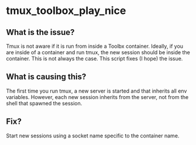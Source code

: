# tmux_toolbox_play_nice

## What is the issue?
Tmux is not aware if it is run from inside a Toolbx container. Ideally, if you are inside of a container and run tmux, the new session should be inside the container. This is not always the case. This script fixes (I hope) the issue.

## What is causing this?
The first time you run tmux, a new server is started and that inherits all env variables. However, each new session inherits from the server, not from the shell that spawned the session.

## Fix?
Start new sessions using a socket name specific to the container name.




